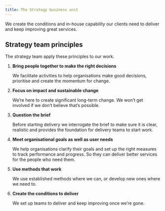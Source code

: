 ```yaml
---
title: The Strategy business unit
---
```


We create the conditions and in-house capability our clients need to deliver and
keep improving great services.

## Strategy team principles

The strategy team apply these principles to our work.

1. **Bring people together to make the right decisions**

   We facilitate activities to help organisations make good decisions,
   prioritise and create the momentum for change.

2. **Focus on impact and sustainable change**

   We’re here to create significant long-term change. We won’t get involved if
   we don’t believe that’s possible.

3. **Question the brief**

   Before starting delivery we interrogate the brief to make sure it is clear,
   realistic and provides the foundation for delivery teams to start work.

4. **Meet organisational goals as well as user needs**

   We help organisations clarify their goals and set up the right measures to
   track performance and progress. So they can deliver better services for the
   people who need them.

5. **Use methods that work**

   We use established methods where we can, or develop new ones where we need
   to.

6. **Create the conditions to deliver**

   We set up teams to deliver and keep improving once we’re gone.
